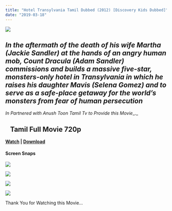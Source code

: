 ```yaml
---
title: "Hotel Transylvania Tamil Dubbed (2012) [Discovery Kids Dubbed]"
date: "2019-03-18"
---
```


[![](https://3.bp.blogspot.com/-Nc96aena6EI/WTmM1HH-FBI/AAAAAAAAAVU/BXK0pYAa-5E-r25b-MmnGSpDS_TbJuFZACLcB/s280/hotel_transylvania{8cd00c2b6371b4e82b2136421417e8ecb96b705ea6eb9720573582fbfe11734e}2BTTI.jpg)](https://3.bp.blogspot.com/-Nc96aena6EI/WTmM1HH-FBI/AAAAAAAAAVU/BXK0pYAa-5E-r25b-MmnGSpDS_TbJuFZACLcB/s1600/hotel_transylvania{8cd00c2b6371b4e82b2136421417e8ecb96b705ea6eb9720573582fbfe11734e}2BTTI.jpg)

## _In the aftermath of the death of his wife Martha (Jackie Sandler) at the hands of an angry human mob, Count Dracula (Adam Sandler) commissions and builds a massive five-star, monsters-only hotel in Transylvania in which he raises his daughter Mavis (Selena Gomez) and to serve as a safe-place getaway for the world’s monsters from fear of human persecution_

_In Partnered with Anush Toon Tamil Tv to Provide this Movie__._

##    Tamil Full Movie 720p

  **[Watch](http://gestyy.com/qJJUCi) | [Download](http://gestyy.com/qJJUCi)**

#### **Screen Snaps**

[![](https://2.bp.blogspot.com/-oslMlkPB_U4/WTmO7MTW6iI/AAAAAAAAAVg/uf9LeIN3RzMWpnQ9UcDIKJKEYTifPb9jgCLcB/s280/snapshot_001.jpg)](https://2.bp.blogspot.com/-oslMlkPB_U4/WTmO7MTW6iI/AAAAAAAAAVg/uf9LeIN3RzMWpnQ9UcDIKJKEYTifPb9jgCLcB/s1600/snapshot_001.jpg)

  

[![](https://4.bp.blogspot.com/--1rZbdyWW7g/WTmO7jpinaI/AAAAAAAAAVo/pyWsiqaLsxohDbaP-b_1NxdQzGcRoo9YwCLcB/s280/snapshot_002.jpg)](https://4.bp.blogspot.com/--1rZbdyWW7g/WTmO7jpinaI/AAAAAAAAAVo/pyWsiqaLsxohDbaP-b_1NxdQzGcRoo9YwCLcB/s1600/snapshot_002.jpg)

  

[![](https://1.bp.blogspot.com/-Z8bsLmKhYFM/WTmO7a0XXYI/AAAAAAAAAVk/xTnuBUlI_OUmmgTBve6FC6Wlugqj3KvBgCLcB/s280/snapshot_003.jpg)](https://1.bp.blogspot.com/-Z8bsLmKhYFM/WTmO7a0XXYI/AAAAAAAAAVk/xTnuBUlI_OUmmgTBve6FC6Wlugqj3KvBgCLcB/s1600/snapshot_003.jpg)

  

[![](https://1.bp.blogspot.com/-D8Y20iGLdWM/WTmO8F2jz-I/AAAAAAAAAVs/us3fETMgdHEw7opBUKIE0EIn4Isq-GYPwCLcB/s280/snapshot_004.jpg)](https://1.bp.blogspot.com/-D8Y20iGLdWM/WTmO8F2jz-I/AAAAAAAAAVs/us3fETMgdHEw7opBUKIE0EIn4Isq-GYPwCLcB/s1600/snapshot_004.jpg)

Thank You for Watching this Movie…
